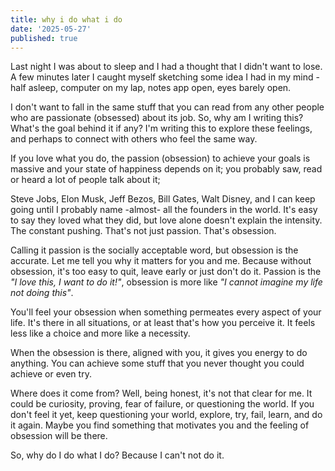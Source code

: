 ```yaml
---
title: why i do what i do
date: '2025-05-27'
published: true
---
```


Last night I was about to sleep and I had a thought that I didn't want to lose. A few minutes later I caught myself sketching some idea I had in my mind - half asleep, computer on my lap, notes app open, eyes barely open.

I don't want to fall in the same stuff that you can read from any other people who are passionate (obsessed) about its job. So, why am I writing this? What's the goal behind it if any? I'm writing this to explore these feelings, and perhaps to connect with others who feel the same way.

If you love what you do, the passion (obsession) to achieve your goals is massive and your state of happiness depends on it; you probably saw, read or heard a lot of people talk about it;

Steve Jobs, Elon Musk, Jeff Bezos, Bill Gates, Walt Disney, and I can keep going until I probably name -almost- all the founders in the world. It's easy to say they loved what they did, but love alone doesn't explain the intensity. The constant pushing. That's not just passion. That's obsession. 

Calling it passion is the socially acceptable word, but obsession is the accurate. Let me tell you why it matters for you and me. Because without obsession, it's too easy to quit, leave early or just don't do it. Passion is the *"I love this, I want to do it!"*, obsession is more like *"I cannot imagine my life not doing this"*.

You'll feel your obsession when something permeates every aspect of your life. It's there in all situations, or at least that's how you perceive it. It feels less like a choice and more like a necessity.

When the obsession is there, aligned with you, it gives you energy to do anything. You can achieve some stuff that you never thought you could achieve or even try. 

Where does it come from? Well, being honest, it's not that clear for me. It could be curiosity, proving, fear of failure, or questioning the world. If you don't feel it yet, keep questioning your world, explore, try, fail, learn, and do it again. Maybe you find something that motivates you and the feeling of obsession will be there.

So, why do I do what I do? Because I can't not do it.